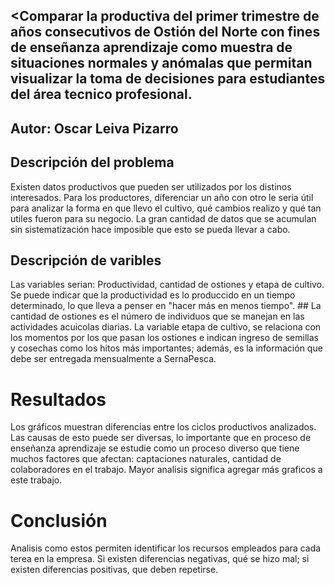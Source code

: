 
## <Comparar la productiva del primer trimestre de años consecutivos de Ostión del Norte con fines de enseñanza aprendizaje como muestra de situaciones normales y anómalas que permitan visualizar la toma de decisiones para estudiantes del área tecnico profesional.   

## Autor: Oscar Leiva Pizarro

## Descripción del problema
Existen datos productivos que pueden ser utilizados por los distinos interesados. Para los productores, diferenciar un año con otro le seria útil para analizar la forma en que llevo el cultivo, qué cambios realizo y qué tan utiles fueron para su negocio. La gran cantidad de datos que se acumulan sin sistematización hace imposible que esto se pueda llevar a cabo.

## Descripción de varibles
Las variables serian: Productividad, cantidad de ostiones y etapa de cultivo.
Se puede indicar que la productividad es lo produccido en un tiempo determinado, lo que lleva a penser en "hacer más en menos tiempo". ## La cantidad de ostiones es el número de individuos que se manejan en las actividades acuicolas diarias. La variable etapa de cultivo, se relaciona con los momentos por los que pasan los ostiones e indican ingreso de semillas y cosechas como los hitos más importantes; además, es la información que debe ser entregada mensualmente a SernaPesca.

# Resultados
Los gráficos muestran diferencias entre los ciclos productivos analizados. Las causas de esto puede ser diversas, lo importante que en proceso de enseñanza aprendizaje se estudie como un proceso diverso que tiene muchos factores que afectan: captaciones naturales, cantidad de colaboradores en el trabajo. Mayor analisis significa agregar más graficos a este trabajo.

# Conclusión
Analisis como estos permiten identificar los recursos empleados para cada terea en la empresa. Si existen diferencias negativas, qué se hizo mal; si existen diferencias positivas, que deben repetirse.

